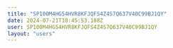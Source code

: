```yaml
---
title: "SP100M4HG54HVR8KFJQFS4Z4S7Q637V40C99BJ1QY"
date: 2024-07-21T18:45:53.188Z
user: SP100M4HG54HVR8KFJQFS4Z4S7Q637V40C99BJ1QY
layout: "users"
---
```

    